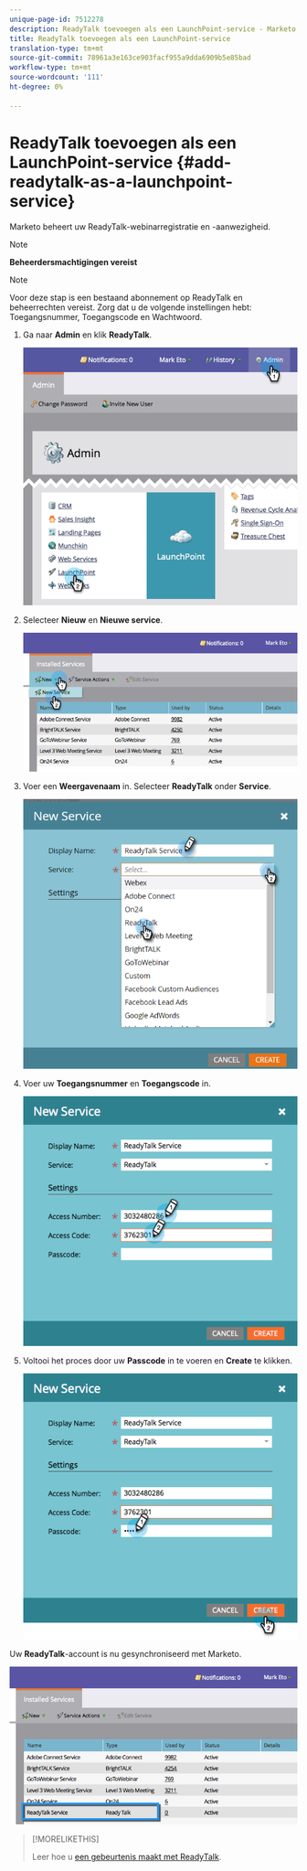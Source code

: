 ```yaml
---
unique-page-id: 7512278
description: ReadyTalk toevoegen als een LaunchPoint-service - Marketo Docs - Productdocumentatie
title: ReadyTalk toevoegen als een LaunchPoint-service
translation-type: tm+mt
source-git-commit: 78961a3e163ce903facf955a9dda6909b5e85bad
workflow-type: tm+mt
source-wordcount: '111'
ht-degree: 0%

---
```



# ReadyTalk toevoegen als een LaunchPoint-service {#add-readytalk-as-a-launchpoint-service}

Marketo beheert uw ReadyTalk-webinarregistratie en -aanwezigheid.

>[!NOTE]
>
>**Beheerdersmachtigingen vereist**

>[!NOTE]
>
>Voor deze stap is een bestaand abonnement op ReadyTalk en beheerrechten vereist. Zorg dat u de volgende instellingen hebt: Toegangsnummer, Toegangscode en Wachtwoord.

1. Ga naar **Admin** en klik **ReadyTalk**.

   ![](assets/image2015-4-23-10-3a50-3a23.png)

1. Selecteer **Nieuw** en **Nieuwe service**.

   ![](assets/readytalk-new-service.png)

1. Voer een **Weergavenaam** in. Selecteer **ReadyTalk** onder **Service**.

   ![](assets/new-service-readytalk.png)

1. Voer uw **Toegangsnummer** en **Toegangscode** in.

   ![](assets/image2015-4-24-18-3a53-3a2.png)

1. Voltooi het proces door uw **Passcode** in te voeren en **Create** te klikken.

   ![](assets/image2015-4-24-18-3a53-3a38.png)

Uw **ReadyTalk**-account is nu gesynchroniseerd met Marketo.

![](assets/readytalk.png)

>[!MORELIKETHIS]
>
>Leer hoe u [een gebeurtenis maakt met ReadyTalk](/help/marketo/product-docs/demand-generation/events/create-an-event/create-an-event-with-readytalk.md).
